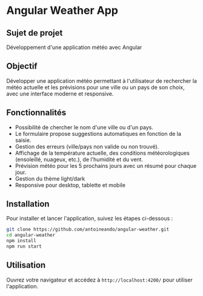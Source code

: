 # Angular Weather App

## Sujet de projet

Développement d'une application météo avec Angular

## Objectif

Développer une application météo permettant à l'utilisateur de rechercher la météo actuelle et les prévisions pour une ville ou un pays de son choix, avec une interface moderne et responsive.

## Fonctionnalités

- Possibilité de chercher le nom d'une ville ou d'un pays.
- Le formulaire propose suggestions automatiques en fonction de la saisie.
- Gestion des erreurs (ville/pays non valide ou non trouvé).
- Affichage de la température actuelle, des conditions météorologiques (ensoleillé, nuageux, etc.), de l'humidité et du vent.
- Prévision météo pour les 5 prochains jours avec un résumé pour chaque jour.
- Gestion du thème light/dark
- Responsive pour desktop, tablette et mobile

## Installation

Pour installer et lancer l'application, suivez les étapes ci-dessous :

```bash
git clone https://github.com/antoineando/angular-weather.git
cd angular-weather
npm install
npm run start
```

## Utilisation

Ouvrez votre navigateur et accédez à `http://localhost:4200/` pour utiliser l'application.
